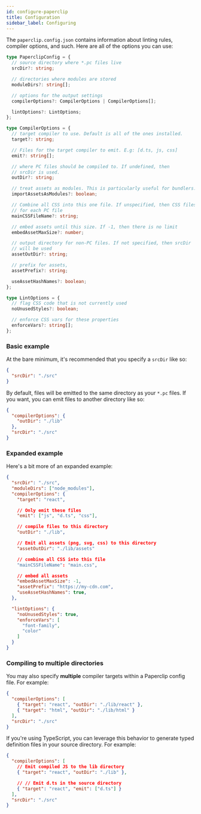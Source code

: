 ```yaml
---
id: configure-paperclip
title: Configuration
sidebar_label: Configuring
---
```


The `paperclip.config.json` contains information about linting rules, compiler options, and such. Here are all of the options you can use:

```typescript
type PaperclipConfig = {
  // source directory where *.pc files live
  srcDir?: string;

  // directories where modules are stored
  moduleDirs?: string[];

  // options for the output settings
  compilerOptions?: CompilerOptions | CompilerOptions[];

  lintOptions?: LintOptions;
};

type CompilerOptions = {
  // target compiler to use. Default is all of the ones installed.
  target?: string;

  // Files for the target compiler to emit. E.g: [d.ts, js, css]
  emit?: string[];

  // where PC files should be compiled to. If undefined, then
  // srcDir is used.
  outDir?: string;

  // treat assets as modules. This is particularly useful for bundlers.
  importAssetsAsModules?: boolean;

  // Combine all CSS into this one file. If unspecified, then CSS files are generated
  // for each PC file
  mainCSSFileName?: string;

  // embed assets until this size. If -1, then there is no limit
  embedAssetMaxSize?: number;

  // output directory for non-PC files. If not specified, then srcDir
  // will be used
  assetOutDir?: string;

  // prefix for assets,
  assetPrefix?: string;

  useAssetHashNames?: boolean;
};

type LintOptions = {
  // flag CSS code that is not currently used
  noUnusedStyles?: boolean;

  // enforce CSS vars for these properties
  enforceVars?: string[];
};
```

### Basic example

At the bare minimum, it's recommended that you specify a `srcDir` like so:

```json
{
  "srcDir": "./src"
}
```

By default, files will be emitted to the same directory as your `*.pc` files. If you want,
you can emit files to another directory like so:

```json
{
  "compilerOptions": {
    "outDir": "./lib"
  },
  "srcDir": "./src"
}
```

### Expanded example

Here's a bit more of an expanded example:

```json
{
  "srcDir": "./src",
  "moduleDirs": ["node_modules"],
  "compilerOptions": {
    "target": "react",

    // Only emit these files
    "emit": ["js", "d.ts", "css"],

    // compile files to this directory
    "outDir": "./lib",

    // Emit all assets (png, svg, css) to this directory
    "assetOutDir": "./lib/assets"

    // combine all CSS into this file
    "mainCSSFileName": "main.css",

    // embed all assets
    "embedAssetMaxSize": -1,
    "assetPrefix": "https://my-cdn.com",
    "useAssetHashNames": true,
  },

  "lintOptions": {
    "noUnusedStyles": true,
    "enforceVars": [
      "font-family",
      "color"
    ]
  }
}
```

### Compiling to multiple directories

You may also specify **multiple** compiler targets within a Paperclip config file. For example:

```json
{
  "compilerOptions": [
    { "target": "react", "outDir": "./lib/react" },
    { "target": "html", "outDir": "./lib/html" }
  ],
  "srcDir": "./src"
}
```

If you're using TypeScript, you can leverage this behavior to generate typed definition files in your source directory. For example:

```json
{
  "compilerOptions": [
    // Emit compiled JS to the lib directory
    { "target": "react", "outDir": "./lib" },

    // // Emit d.ts in the source directory
    { "target": "react", "emit": ["d.ts"] }
  ],
  "srcDir": "./src"
}
```
